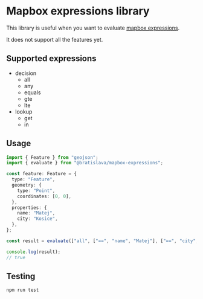 # Mapbox expressions library

This library is useful when you want to evaluate [mapbox expressions](https://docs.mapbox.com/mapbox-gl-js/style-spec/expressions/#types).

It does not support all the features yet.

## Supported expressions

- decision
  - all
  - any
  - equals
  - gte
  - lte
- lookup
  - get
  - in

## Usage

```ts
import { Feature } from "geojson";
import { evaluate } from "@bratislava/mapbox-expressions";

const feature: Feature = {
  type: "Feature",
  geometry: {
    type: "Point",
    coordinates: [0, 0],
  },
  properties: {
    name: "Matej",
    city: "Kosice",
  },
};

const result = evaluate(["all", ["==", "name", "Matej"], ["==", "city", "Kosice"]], feature);

console.log(result);
// true
```

## Testing

```
npm run test
```
